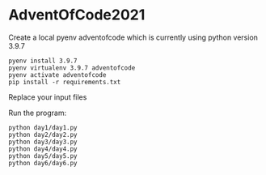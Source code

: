 # AdventOfCode2021

Create a local pyenv adventofcode which is currently using python version 3.9.7
```
pyenv install 3.9.7
pyenv virtualenv 3.9.7 adventofcode
pyenv activate adventofcode
pip install -r requirements.txt
```

Replace your input files

Run the program:
```shell
python day1/day1.py
python day2/day2.py
python day3/day3.py
python day4/day4.py
python day5/day5.py
python day6/day6.py
```